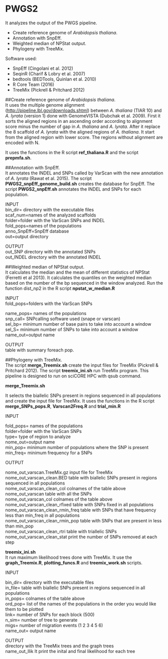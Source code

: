 PWGS2
=====

It analyzes the output of the PWGS pipeline.


- Create reference genome of *Arabidopsis thaliana*.
- Annotation with SnpEff.
- Weighted median of NPStat output.
- Phylogeny with TreeMix.


Software used:

- SnpEff (Cingolani et al. 2012)
- SeqinR (Charif & Lobry et al. 2007)
- bedtools (BEDTools, Quinlan et al. 2010)
- R Core Team (2016)
- TreeMix (Pickrell & Pritchard 2012)

##Create reference genome of *Arabidopsis thaliana*.   
It uses the multiple genome alignment (http://pipeline.lbl.gov/downloads.shtml) between *A. thaliana* (TIAR 10) and *A. lyrata*  (version 1) done with GenomeVISTA (Dubchak et al. 2009). First it sorts the aligned regions in an ascending order according to alignment score minus the number of gap in *A. thaliana* and *A. lyrata*. After it replace the 8 scaffold of *A. lyrata* with the aligned regions of *A. thaliana*. It start from the aligned region with lower score. The regions without alignment are encoded with N.  

It uses the functions in the R script **ref_thaliana.R** and the script **prepmfa.sh**.

##Annotation with SnpEff.  
It annotates the INDEL and SNPs called by VarScan with the new annotation of *A. lyrata* (Rawat et al. 2015). The script **PWGS2_snpEff_genome_build.sh** creates the database for SnpEff. The script **PWGS2_snpEff.sh** annotates the INDEL and SNPs for each population.  

INPUT  
bin_dir= directory with the executable files  
scaf_num=names of the analyzed scaffolds  
folder=folder with the VarScan SNPs and INDEL  
fold_pops=names of the populations  
anno_SnpEff=SnpEff database  
out=output directory  

OUTPUT  
out_SNP directory with the annotated SNPs  
out_INDEL directory with the annotated INDEL  




##Weighted median of NPStat output.  
It calculates the median and the mean of different statistics  of NPStat (Ferretti et al 2013). It calculates the quantiles on the weighted median based on the number of the bp sequenced in the window analyzed. Run the function dist_np2 in the R script **npstat_w_median.R**  

INPUT  
fold_pops=folders with the VarScan SNPs  
 
name_pops= names of the populations  
snp_call= SNPcalling software used (snape or varscan)  
sel_bp= minimum number of base pairs to take into account a window  
sel_S= minimum number of SNPs to take into account a window  
name_out=output name  

OUTPUT  
table with summary foreach pop.  


##Phylogeny with TreeMix.  
The script **merge_Treemix.sh** create the input files for TreeMix (Pickrell & Pritchard 2012). The script **treemix_ini.sh** run TreeMix program. This pipeline is designed to run on sciCORE HPC with qsub command.  

**merge_Treemix.sh**  

It selects the biallelic SNPs present in regions sequenced in all populations and create the input file for TreeMix. It uses the functions in the R script **merge_SNPs_pops.R**, **Varscan2Freq.R** and **trial_min.R**  

INPUT  

fold_pops= names of the populations  
folder=folder with the VarScan SNPs  
type= type of region to analyze  
nome_out=output name  
min_pop= minimum number of populations where the SNP is present  
min_freq= minimum frequency for a SNPs  

OUTPUT  

nome_out_varscan.TreeMix.gz input file for TreeMix  
nome_out_varscan_clean.BED table with biallelic SNPs present in regions sequenced in all populations  
nome_out_varscan_clean_col colnames of the table above  
nome_out_varscan table with all the SNPs  
nome_out_varscan_col colnames of the table above  
nome_out_varscan_clean_rfixed table with SNPs fixed in all populations  
nome_out_varscan_clean_rmin_freq table with SNPs that have frequency less than min_freq in all populations  
nome_out_varscan_clean_rmin_pop table with SNPs that are present in less than min_pop  
nome_out_varscan_clean_rtri table with triallelic SNPs  
nome_out_varscan_clean_stat print the number of SNPs removed at each step  




**treemix_ini.sh**  
It run maximum likelihood trees done with TreeMix. It use the **graph_Treemix.R**, **plotting_funcs.R** and **treemix_work.sh** scripts.

INPUT  

bin_dir= directory with the executable files  
in_file= table with biallelic SNPs present in regions sequenced in all populations  
in_pops= colnames of the table above  
ord_pop= list of the names of the populations in the order you would like
them to be plotted  
link= number of SNPs for each block (500)  
n_sim= number of tree to generate  
migs= number of migration events (1 2 3 4 5 6)  
name_out= output name  

OUTPUT  
directory with the TreeMix trees and the graph trees  
name_out_llik It print the inital and final likelihood for each tree  


